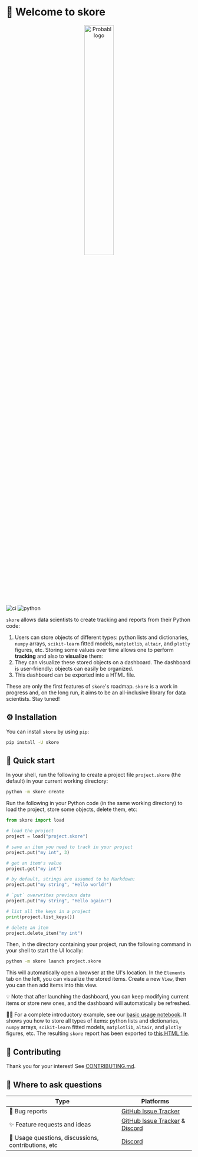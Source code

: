 # 👋 Welcome to skore

<p align="center">
    <a href="https://probabl.ai" target="_blank">
        <img width="40%" src="https://sylvaincom.github.io/files/probabl/logo_probabl.svg" alt="Probabl logo">
    </a>
</p>

![ci](https://github.com/probabl-ai/skore/actions/workflows/ci.yml/badge.svg)
![python](https://img.shields.io/badge/python-3.11%20|%203.12-blue?style=flat&logo=python)

`skore` allows data scientists to create tracking and reports from their Python code:
1. Users can store objects of different types: python lists and dictionaries, `numpy` arrays, `scikit-learn` fitted models, `matplotlib`, `altair`, and `plotly` figures, etc. Storing some values over time allows one to perform **tracking** and also to **visualize** them:
2. They can visualize these stored objects on a dashboard. The dashboard is user-friendly: objects can easily be organized.
3. This dashboard can be exported into a HTML file.

These are only the first features of `skore`'s roadmap.
`skore` is a work in progress and, on the long run, it aims to be an all-inclusive library for data scientists.
Stay tuned!

## ⚙️ Installation

You can install `skore` by using `pip`:
```bash
pip install -U skore
```

## 🚀 Quick start

In your shell, run the following to create a project file `project.skore` (the default) in your current working directory:
```bash
python -m skore create
```

Run the following in your Python code (in the same working directory) to load the project, store some objects, delete them, etc:
```python
from skore import load

# load the project
project = load("project.skore")

# save an item you need to track in your project
project.put("my int", 3)

# get an item's value
project.get("my int")

# by default, strings are assumed to be Markdown:
project.put("my string", "Hello world!")

# `put` overwrites previous data
project.put("my string", "Hello again!")

# list all the keys in a project
print(project.list_keys())

# delete an item
project.delete_item("my int")
```

Then, in the directory containing your project, run the following command in your shell to start the UI locally:
```bash
python -m skore launch project.skore
```
This will automatically open a browser at the UI's location.
In the `Elements` tab on the left, you can visualize the stored items.
Create a new `View`, then you can then add items into this view.

💡 Note that after launching the dashboard, you can keep modifying current items or store new ones, and the dashboard will automatically be refreshed.

👨‍🏫 For a complete introductory example, see our [basic usage notebook](/examples/basic_usage.ipynb).
It shows you how to store all types of items: python lists and dictionaries, `numpy` arrays, `scikit-learn` fitted models, `matplotlib`, `altair`, and `plotly` figures, etc.
The resulting `skore` report has been exported to [this HTML file](https://sylvaincom.github.io/files/probabl/skore/basic_usage.html).

## 🔨 Contributing

Thank you for your interest!
See [CONTRIBUTING.md](/CONTRIBUTING.md).

## 💬 Where to ask questions

| Type                                | Platforms                        |
|-------------------------------------|----------------------------------|
| 🐛 Bug reports                  | [GitHub Issue Tracker]           |
| ✨ Feature requests and ideas      | [GitHub Issue Tracker] & [Discord] |
| 💬 Usage questions, discussions, contributions, etc              | [Discord]   |

[GitHub Issue Tracker]: https://github.com/probabl-ai/skore/issues
[Discord]: https://discord.gg/scBZerAGwW
